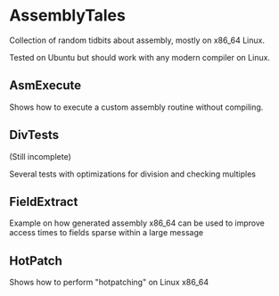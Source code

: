 # AssemblyTales

Collection of random tidbits about assembly, mostly on x86_64 Linux. 

Tested on Ubuntu but should work with any modern compiler on Linux.

## AsmExecute

Shows how to execute a custom assembly routine without compiling.

## DivTests

(Still incomplete)

Several tests with optimizations for division and checking multiples

## FieldExtract

Example on how generated assembly x86_64 can be used to improve access times to fields sparse within a large message

## HotPatch

Shows how to perform "hotpatching"  on Linux x86_64


